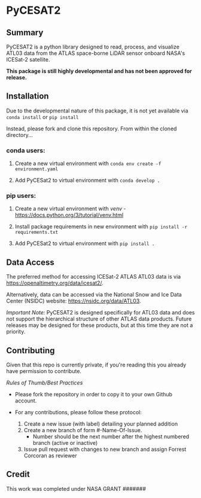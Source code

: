 # PyCESAT2


## Summary

PyCESAT2 is a python library designed to read, process, and visualize ATL03 data
from the ATLAS space-borne LiDAR sensor onboard NASA's ICESat-2 satellite.

**This package is still highly developmental and has not been approved for release.**

## Installation

Due to the developmental nature of this package, it is not yet available via
`conda install` or `pip install`

Instead, please fork and clone this repository. From within the cloned directory...

### **conda users:**

1. Create a new virtual environment with `conda env create -f environment.yaml`

2. Add PyCESat2 to virtual environment with `conda develop .`

### **pip users:**

1. Create a new virtual environment with *venv* - https://docs.python.org/3/tutorial/venv.html

2. Install package requirements in new environment with `pip install -r requirements.txt`

3. Add PyCESat2 to virtual environment with `pip install .`

## Data Access

The preferred method for accessing ICESat-2 ATLAS ATL03 data is via
https://openaltimetry.org/data/icesat2/.

Alternatively, data can be accessed via the National Snow and Ice Data Center
(NSIDC) website:
https://nsidc.org/data/ATL03.

*Important Note:* PyCESAT2 is designed specifically for ATL03 data and does not
support the hierarchical structure of other ATLAS data products. Future releases
may be designed for these products, but at this time they are not a priority.

## Contributing

Given that this repo is currently private, if you're reading this you already
have permission to contribute.

*Rules of Thumb/Best Practices*

* Please fork the repository in order to copy it to your own Github account.

* For any contributions, please follow these protocol:
	1. Create a new issue (with label) detailing your planned addition
	2. Create a new branch of form #-Name-Of-Issue.
		- Number should be the next number after the highest numbered branch (active or inactive)
	3. Issue pull request with changes to new branch and assign Forrest Corcoran as reviewer

## Credit
This work was completed under NASA GRANT #######
